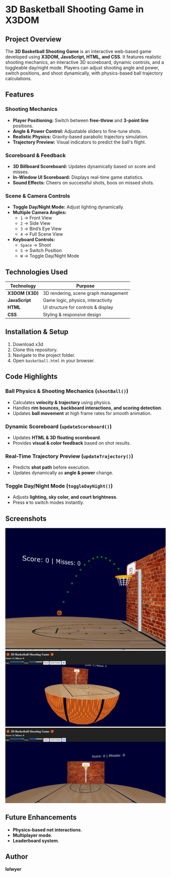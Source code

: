 # 3D Basketball Shooting Game in X3DOM

## Project Overview
The **3D Basketball Shooting Game** is an interactive web-based game developed using **X3DOM, JavaScript, HTML, and CSS**. It features realistic shooting mechanics, an interactive 3D scoreboard, dynamic controls, and a toggleable day/night mode. Players can adjust shooting angle and power, switch positions, and shoot dynamically, with physics-based ball trajectory calculations.

## Features
### Shooting Mechanics
- **Player Positioning:** Switch between **free-throw** and **3-point line** positions.
- **Angle & Power Control:** Adjustable sliders to fine-tune shots.
- **Realistic Physics:** Gravity-based parabolic trajectory simulation.
- **Trajectory Preview:** Visual indicators to predict the ball's flight.

### Scoreboard & Feedback
- **3D Billboard Scoreboard:** Updates dynamically based on score and misses.
- **In-Window UI Scoreboard:** Displays real-time game statistics.
- **Sound Effects:** Cheers on successful shots, boos on missed shots.

### Scene & Camera Controls
- **Toggle Day/Night Mode:** Adjust lighting dynamically.
- **Multiple Camera Angles:**
  - `1` → Front View
  - `2` → Side View
  - `3` → Bird’s Eye View
  - `4` → Full Scene View
- **Keyboard Controls:**
  - `Space` → Shoot
  - `S` → Switch Position
  - `W` → Toggle Day/Night Mode

## Technologies Used
| Technology  | Purpose |
|------------|---------|
| **X3DOM (X3D)** | 3D rendering, scene graph management |
| **JavaScript** | Game logic, physics, interactivity |
| **HTML** | UI structure for controls & display |
| **CSS** | Styling & responsive design |

## Installation & Setup
1. Download x3d
2. Clone this repository.
3. Navigate to the project folder.
4. Open `basketball.html` in your browser.

## Code Highlights
### Ball Physics & Shooting Mechanics (`shootBall()`)
- Calculates **velocity & trajectory** using physics.
- Handles **rim bounces, backboard interactions, and scoring detection**.
- Updates **ball movement** at high frame rates for smooth animation.

### Dynamic Scoreboard (`updateScoreboard()`)
- Updates **HTML & 3D floating scoreboard**.
- Provides **visual & color feedback** based on shot results.

### Real-Time Trajectory Preview (`updateTrajectory()`)
- Predicts **shot path** before execution.
- Updates dynamically as **angle & power** change.

### Toggle Day/Night Mode (`toggleDayNight()`)
- Adjusts **lighting, sky color, and court brightness**.
- Press `W` to switch modes instantly.

## Screenshots
![Gameplay Screenshot](x3dom-trajectory.png)
![Scene Graph Screenshot](x3dom-scene.png)
![Front View Screenshot](x3dom-front-view.png)

## Future Enhancements
- **Physics-based net interactions**.
- **Multiplayer mode**.
- **Leaderboard system**.

## Author
**lolwyer**

